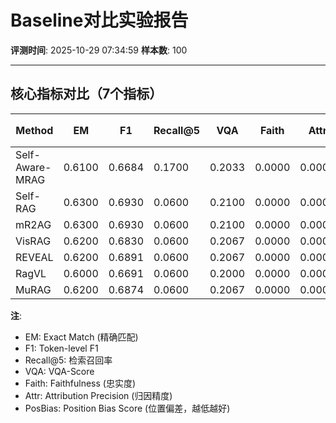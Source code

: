 # Baseline对比实验报告

**评测时间**: 2025-10-29 07:34:59
**样本数**: 100

---

## 核心指标对比（7个指标）

| Method | EM | F1 | Recall@5 | VQA | Faith | Attr | PosBias | 时间(s) |
|--------|----|----|----------|-----|-------|------|---------|--------|
| Self-Aware-MRAG | 0.6100 | 0.6684 | 0.1700 | 0.2033 | 0.0000 | 0.0000 | 0.0000 | 26.21 |
| Self-RAG | 0.6300 | 0.6930 | 0.0600 | 0.2100 | 0.0000 | 0.0000 | 0.0000 | 25.46 |
| mR2AG | 0.6300 | 0.6930 | 0.0600 | 0.2100 | 0.0000 | 0.0000 | 0.0000 | 25.26 |
| VisRAG | 0.6200 | 0.6830 | 0.0600 | 0.2067 | 0.0000 | 0.0000 | 0.0000 | 25.51 |
| REVEAL | 0.6200 | 0.6891 | 0.0600 | 0.2067 | 0.0000 | 0.0000 | 0.0000 | 25.33 |
| RagVL | 0.6000 | 0.6691 | 0.0600 | 0.2000 | 0.0000 | 0.0000 | 0.0000 | 25.45 |
| MuRAG | 0.6200 | 0.6874 | 0.0600 | 0.2067 | 0.0000 | 0.0000 | 0.0000 | 25.34 |

**注**:
- EM: Exact Match (精确匹配)
- F1: Token-level F1
- Recall@5: 检索召回率
- VQA: VQA-Score
- Faith: Faithfulness (忠实度)
- Attr: Attribution Precision (归因精度)
- PosBias: Position Bias Score (位置偏差，越低越好)
